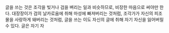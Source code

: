 글을 쓰는 것은 조각을 빚거나 검을 벼리는 일과 비슷하므로, 비장한 마음으로 써야만 한다. 대장장이가 검의 날카로움에 취해 마성에 빠져버리는 것처럼, 조각가가 자신의 피조물을 사랑하게 돼버리는 것처럼, 글을 쓰는 이도 자신의 글에 취해 자기 자신을 잃어버릴 수 있다. 글은 자기 자